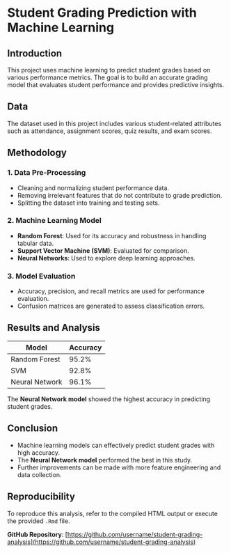 # Student Grading Prediction with Machine Learning

## Introduction
This project uses machine learning to predict student grades based on various performance metrics. The goal is to build an accurate grading model that evaluates student performance and provides predictive insights.

## Data
The dataset used in this project includes various student-related attributes such as attendance, assignment scores, quiz results, and exam scores.

## Methodology
### 1. Data Pre-Processing
- Cleaning and normalizing student performance data.
- Removing irrelevant features that do not contribute to grade prediction.
- Splitting the dataset into training and testing sets.

### 2. Machine Learning Model
- **Random Forest**: Used for its accuracy and robustness in handling tabular data.
- **Support Vector Machine (SVM)**: Evaluated for comparison.
- **Neural Networks**: Used to explore deep learning approaches.

### 3. Model Evaluation
- Accuracy, precision, and recall metrics are used for performance evaluation.
- Confusion matrices are generated to assess classification errors.

## Results and Analysis
| Model             | Accuracy |
|------------------|---------|
| Random Forest    | 95.2%   |
| SVM             | 92.8%   |
| Neural Network  | 96.1%   |

The **Neural Network model** showed the highest accuracy in predicting student grades.

## Conclusion
- Machine learning models can effectively predict student grades with high accuracy.
- The **Neural Network model** performed the best in this study.
- Further improvements can be made with more feature engineering and data collection.

## Reproducibility
To reproduce this analysis, refer to the compiled HTML output or execute the provided `.Rmd` file.

**GitHub Repository**: [https://github.com/username/student-grading-analysis](https://github.com/username/student-grading-analysis)
